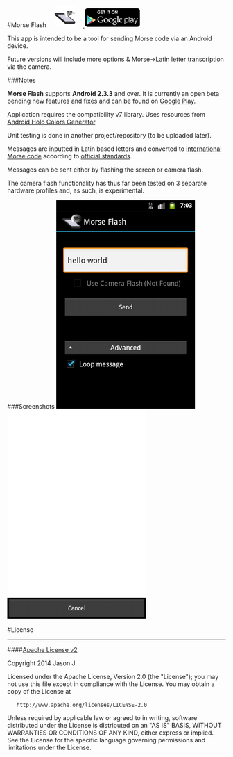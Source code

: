 #Morse Flash [<span style=""><img src="./ic_launcher-web.png" title="Get 'Morse Flash' on Google Play" height="50" width="50" style="padding-right: 15px; padding-left: 15px;height: 50px;" /> <img src="./screenshots/get_on_play_45.png?raw=true" title="Get 'Morse Flash' on Google Play" /></span>](https://play.google.com/store/apps/details?id=com.ovrhere.android.morseflash)

This app is intended to be a tool for sending Morse code via an Android device. 

Future versions will include more options & Morse->Latin letter transcription via the camera.

###Notes

**Morse Flash** supports **Android 2.3.3** and over. It is currently an open beta pending new features and fixes and can be found on [Google Play](https://play.google.com/store/apps/details?id=com.ovrhere.android.morseflash "Find 'Morse Flash' on Google Play"). 

Application requires the compatibility v7 library. Uses resources from [Android Holo Colors Generator](http://android-holo-colors.com/ "Android Holo Colors Generator").

Unit testing is done in another project/repository (to be uploaded later).

Messages are inputted in Latin based letters and converted to [international Morse code](http://en.wikipedia.org/wiki/Morse_code "Morse Code - Wikipedia") according to [official standards](http://www.itu.int/rec/R-REC-M.1677-1-200910-I/  "Official standards - M.1677 : International Morse code").

Messages can be sent either by flashing the screen or camera flash.

The camera flash functionality has thus far been tested on 3 separate hardware profiles and, as such, is experimental.

###Screenshots
![Simulator screen shot of first screen](./screenshots/morseflash_screenshot1.png?raw=true "Simulator screen shot of first screen") ![Simulator screen shot flashing screen](./screenshots/morseflash_screenshot2.png?raw=true "Simulator screen shot flashing screen")

#License
***
####[Apache License v2](./LICENSE.md)

   Copyright 2014 Jason J.

   Licensed under the Apache License, Version 2.0 (the "License");
   you may not use this file except in compliance with the License.
   You may obtain a copy of the License at

       http://www.apache.org/licenses/LICENSE-2.0

   Unless required by applicable law or agreed to in writing, software
   distributed under the License is distributed on an "AS IS" BASIS,
   WITHOUT WARRANTIES OR CONDITIONS OF ANY KIND, either express or implied.
   See the License for the specific language governing permissions and
   limitations under the License.

